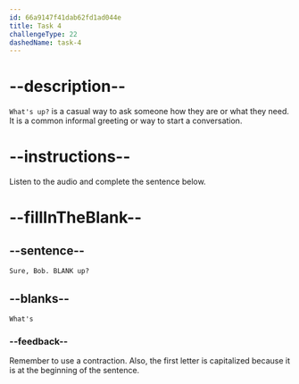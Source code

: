 ```yaml
---
id: 66a9147f41dab62fd1ad044e
title: Task 4
challengeType: 22
dashedName: task-4
---
```


<!--
AUDIO REFERENCE:
Lisa: Sure, Bob. What's up?
-->

# --description--

`What's up?` is a casual way to ask someone how they are or what they need. It is a common informal greeting or way to start a conversation.

# --instructions--

Listen to the audio and complete the sentence below.

# --fillInTheBlank--

## --sentence--

`Sure, Bob. BLANK up?`

## --blanks--

`What's`

### --feedback--

Remember to use a contraction. Also, the first letter is capitalized because it is at the beginning of the sentence.
